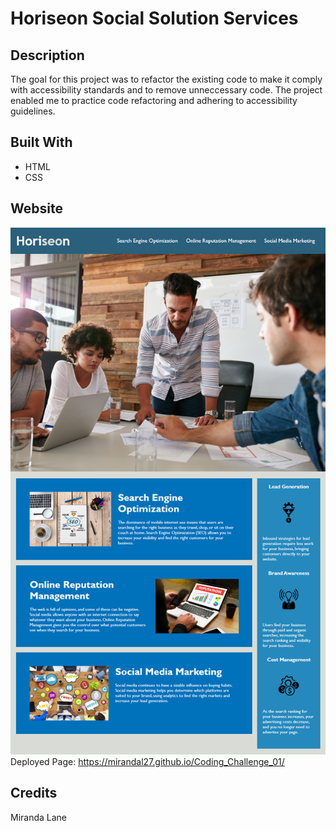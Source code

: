 # Horiseon Social Solution Services

## Description
The goal for this project was to refactor the existing code to make it comply with accessibility standards and to remove unneccessary code. 
The project enabled me to practice code refactoring and adhering to accessibility guidelines.

## Built With
* HTML
* CSS

## Website
![alt text](assets/images/01-html-css-git-homework-demo.png)
Deployed Page: https://mirandal27.github.io/Coding_Challenge_01/

## Credits
Miranda Lane
